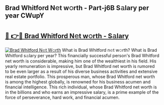 ## Brad Whitford N𝚎t w𝚘rth - Part-j6B S𝚊lary per year CWupY

# <h2><a href="http://gc0u3n.nevu.top/?p=Brad+Whitford">🔗 👉🔴 Brad Whitford N𝚎t w𝚘rth - S𝚊lary</a></h2>

[![Brad Whitford N𝚎t W𝚘rth](https://i.imgur.com/Oavwk0R.jpeg)](http://gc0u3n.nevu.top/?p=Brad+Whitford)
What is Brad Whitford n𝚎t w𝚘rth? What is Brad Whitford s𝚊lary per year?
This financially successful person's Brad Whitford net worth is considerable, making him one of the wealthiest in his field. His yearly remuneration is impressive, but Brad Whitford net worth is rumored to be even larger as a result of his diverse business activities and extensive real estate portfolio. This prosperous man, whose Brad Whitford net worth is among the highest globally, is renowned for his business acumen and financial intelligence. This rich individual, whose Brad Whitford net worth is in the billions and who earns an impressive salary, is a prime example of the force of perseverance, hard work, and financial acumen.
